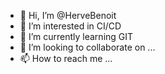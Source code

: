 - 👋 Hi, I’m @HerveBenoit
- 👀 I’m interested in CI/CD
- 🌱 I’m currently learning GIT
- 💞️ I’m looking to collaborate on ...
- 📫 How to reach me ...

<!---
HerveBenoit/HerveBenoit is a ✨ special ✨ repository because its `README.md` (this file) appears on your GitHub profile.
You can click the Preview link to take a look at your changes.
--->
